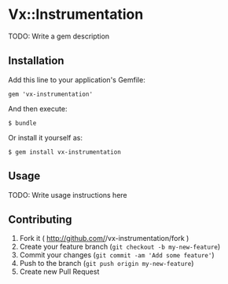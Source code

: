 # Vx::Instrumentation

TODO: Write a gem description

## Installation

Add this line to your application's Gemfile:

    gem 'vx-instrumentation'

And then execute:

    $ bundle

Or install it yourself as:

    $ gem install vx-instrumentation

## Usage

TODO: Write usage instructions here

## Contributing

1. Fork it ( http://github.com/<my-github-username>/vx-instrumentation/fork )
2. Create your feature branch (`git checkout -b my-new-feature`)
3. Commit your changes (`git commit -am 'Add some feature'`)
4. Push to the branch (`git push origin my-new-feature`)
5. Create new Pull Request

